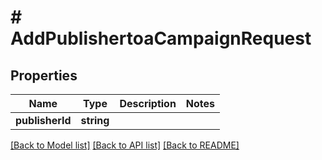# # AddPublishertoaCampaignRequest

## Properties

Name | Type | Description | Notes
------------ | ------------- | ------------- | -------------
**publisherId** | **string** |  |

[[Back to Model list]](../../README.md#models) [[Back to API list]](../../README.md#endpoints) [[Back to README]](../../README.md)
